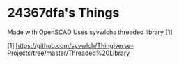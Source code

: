 # 24367dfa's Things

Made with OpenSCAD
Uses syvwlchs threaded library [1]

[1] https://github.com/syvwlch/Thingiverse-Projects/tree/master/Threaded%20Library
